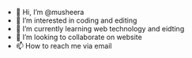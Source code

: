 - 👋 Hi, I’m @musheera
- 👀 I’m interested in coding and editing
- 🌱 I’m currently learning web technology and eidting
- 💞️ I’m looking to collaborate on website
- 📫 How to reach me via email

<!---
mushee/mushee is a ✨ special ✨ repository because its `README.md` (this file) appears on your GitHub profile.
You can click the Preview link to take a look at your changes.
--->
